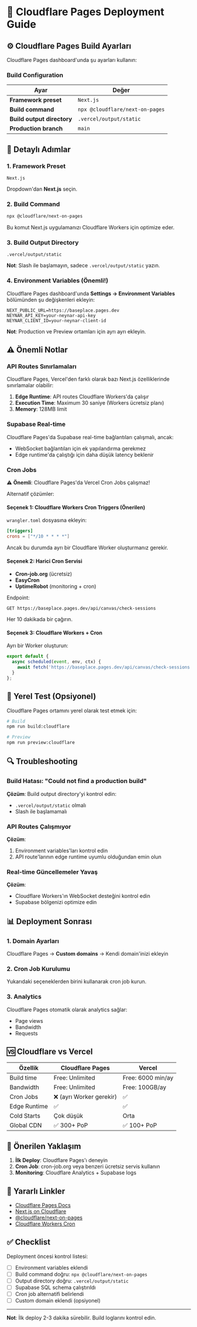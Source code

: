 # 🚀 Cloudflare Pages Deployment Guide

## ⚙️ Cloudflare Pages Build Ayarları

Cloudflare Pages dashboard'unda şu ayarları kullanın:

### Build Configuration

| Ayar | Değer |
|------|-------|
| **Framework preset** | `Next.js` |
| **Build command** | `npx @cloudflare/next-on-pages` |
| **Build output directory** | `.vercel/output/static` |
| **Production branch** | `main` |

## 📝 Detaylı Adımlar

### 1. Framework Preset
```
Next.js
```
Dropdown'dan **Next.js** seçin.

### 2. Build Command
```bash
npx @cloudflare/next-on-pages
```
Bu komut Next.js uygulamanızı Cloudflare Workers için optimize eder.

### 3. Build Output Directory
```
.vercel/output/static
```
**Not**: Slash ile başlamayın, sadece `.vercel/output/static` yazın.

### 4. Environment Variables (Önemli!)

Cloudflare Pages dashboard'unda **Settings → Environment Variables** bölümünden şu değişkenleri ekleyin:

```env
NEXT_PUBLIC_URL=https://baseplace.pages.dev
NEYNAR_API_KEY=your-neynar-api-key
NEYNAR_CLIENT_ID=your-neynar-client-id
```

**Not**: Production ve Preview ortamları için ayrı ayrı ekleyin.

## ⚠️ Önemli Notlar

### API Routes Sınırlamaları

Cloudflare Pages, Vercel'den farklı olarak bazı Next.js özelliklerinde sınırlamalar olabilir:

1. **Edge Runtime**: API routes Cloudflare Workers'da çalışır
2. **Execution Time**: Maximum 30 saniye (Workers ücretsiz planı)
3. **Memory**: 128MB limit

### Supabase Real-time

Cloudflare Pages'da Supabase real-time bağlantıları çalışmalı, ancak:
- WebSocket bağlantıları için ek yapılandırma gerekmez
- Edge runtime'da çalıştığı için daha düşük latency beklenir

### Cron Jobs

⚠️ **Önemli**: Cloudflare Pages'da Vercel Cron Jobs çalışmaz!

Alternatif çözümler:

#### Seçenek 1: Cloudflare Workers Cron Triggers (Önerilen)

`wrangler.toml` dosyasına ekleyin:

```toml
[triggers]
crons = ["*/10 * * * *"]
```

Ancak bu durumda ayrı bir Cloudflare Worker oluşturmanız gerekir.

#### Seçenek 2: Harici Cron Servisi

- **Cron-job.org** (ücretsiz)
- **EasyCron** 
- **UptimeRobot** (monitoring + cron)

Endpoint:
```
GET https://baseplace.pages.dev/api/canvas/check-sessions
```

Her 10 dakikada bir çağırın.

#### Seçenek 3: Cloudflare Workers + Cron

Ayrı bir Worker oluşturun:

```javascript
export default {
  async scheduled(event, env, ctx) {
    await fetch('https://baseplace.pages.dev/api/canvas/check-sessions');
  }
};
```

## 🧪 Yerel Test (Opsiyonel)

Cloudflare Pages ortamını yerel olarak test etmek için:

```bash
# Build
npm run build:cloudflare

# Preview
npm run preview:cloudflare
```

## 🔍 Troubleshooting

### Build Hatası: "Could not find a production build"

**Çözüm**: Build output directory'yi kontrol edin:
- `.vercel/output/static` olmalı
- Slash ile başlamamalı

### API Routes Çalışmıyor

**Çözüm**: 
1. Environment variables'ları kontrol edin
2. API route'larının edge runtime uyumlu olduğundan emin olun

### Real-time Güncellemeler Yavaş

**Çözüm**:
- Cloudflare Workers'ın WebSocket desteğini kontrol edin
- Supabase bölgenizi optimize edin

## 📊 Deployment Sonrası

### 1. Domain Ayarları

Cloudflare Pages → **Custom domains** → Kendi domain'inizi ekleyin

### 2. Cron Job Kurulumu

Yukarıdaki seçeneklerden birini kullanarak cron job kurun.

### 3. Analytics

Cloudflare Pages otomatik olarak analytics sağlar:
- Page views
- Bandwidth
- Requests

## 🆚 Cloudflare vs Vercel

| Özellik | Cloudflare Pages | Vercel |
|---------|------------------|--------|
| Build time | Free: Unlimited | Free: 6000 min/ay |
| Bandwidth | Free: Unlimited | Free: 100GB/ay |
| Cron Jobs | ❌ (ayrı Worker gerekir) | ✅ |
| Edge Runtime | ✅ | ✅ |
| Cold Starts | Çok düşük | Orta |
| Global CDN | ✅ 300+ PoP | ✅ 100+ PoP |

## 🎯 Önerilen Yaklaşım

1. **İlk Deploy**: Cloudflare Pages'ı deneyin
2. **Cron Job**: cron-job.org veya benzeri ücretsiz servis kullanın
3. **Monitoring**: Cloudflare Analytics + Supabase logs

## 🔗 Yararlı Linkler

- [Cloudflare Pages Docs](https://developers.cloudflare.com/pages/)
- [Next.js on Cloudflare](https://developers.cloudflare.com/pages/framework-guides/nextjs/)
- [@cloudflare/next-on-pages](https://github.com/cloudflare/next-on-pages)
- [Cloudflare Workers Cron](https://developers.cloudflare.com/workers/configuration/cron-triggers/)

## ✅ Checklist

Deployment öncesi kontrol listesi:

- [ ] Environment variables eklendi
- [ ] Build command doğru: `npx @cloudflare/next-on-pages`
- [ ] Output directory doğru: `.vercel/output/static`
- [ ] Supabase SQL schema çalıştırıldı
- [ ] Cron job alternatifi belirlendi
- [ ] Custom domain eklendi (opsiyonel)

---

**Not**: İlk deploy 2-3 dakika sürebilir. Build loglarını kontrol edin.

